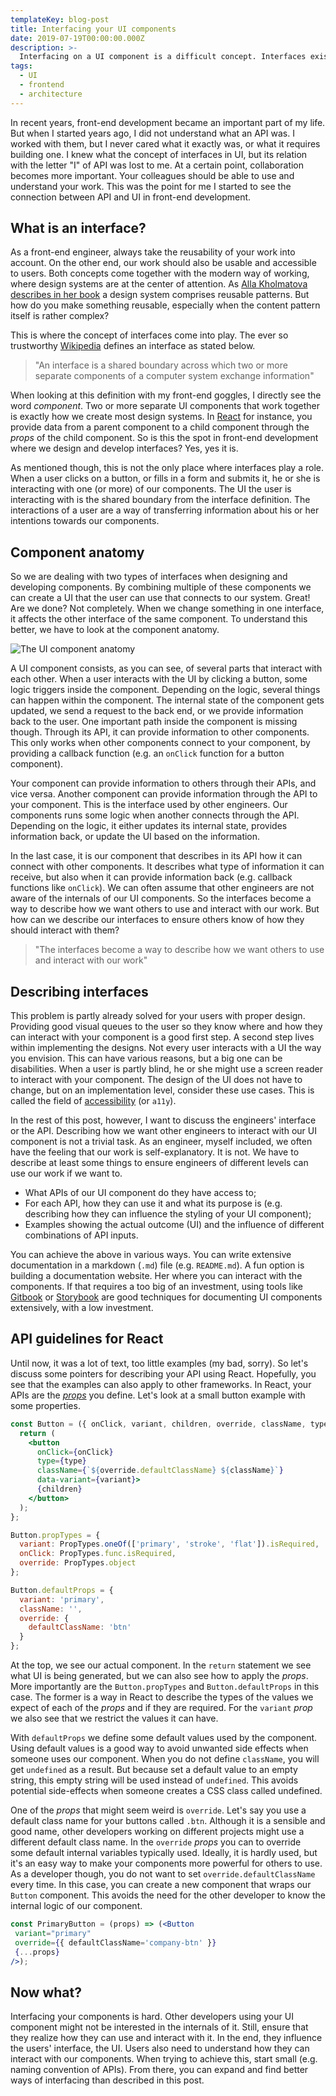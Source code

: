 ```yaml
---
templateKey: blog-post
title: Interfacing your UI components
date: 2019-07-19T00:00:00.000Z
description: >-
  Interfacing on a UI component is a difficult concept. Interfaces exist not only towards the users through the UI, but they also exist internally. Other engineers should be able to use our components within looking at the internals. To achieve this, understand certain parts of the anatomy of a UI component becomes important.
tags:
  - UI
  - frontend
  - architecture
---
```


In recent years, front-end development became an important part of my life. But when I started years ago, I did not understand what an API was. I worked with them, but I never cared what it exactly was, or what it requires building one. I knew what the concept of interfaces in UI, but its relation with the letter "I" of API was lost to me. At a certain point, collaboration becomes more important. Your colleagues should be able to use and understand your work. This was the point for me I started to see the connection between API and UI in front-end development.

## What is an interface?

As a front-end engineer, always take the reusability of your work into account. On the other end, our work should also be usable and accessible to users. Both concepts come together with the modern way of working, where design systems are at the center of attention. As [Alla Kholmatova describes in her book](https://www.smashingmagazine.com/design-systems-book/) a design system comprises reusable patterns. But how do you make something reusable, especially when the content pattern itself is rather complex?

This is where the concept of interfaces come into play. The ever so trustworthy [Wikipedia](<https://en.wikipedia.org/wiki/Interface_(computing)>) defines an interface as stated below.

> "An interface is a shared boundary across which two or more separate components of a computer system exchange information"

When looking at this definition with my front-end goggles, I directly see the word _component_. Two or more separate UI components that work together is exactly how we create most design systems. In [React](https://reactjs.org/docs/components-and-props.html) for instance, you provide data from a parent component to a child component through the _props_ of the child component. So is this the spot in front-end development where we design and develop interfaces? Yes, yes it is.

As mentioned though, this is not the only place where interfaces play a role. When a user clicks on a button, or fills in a form and submits it, he or she is interacting with one (or more) of our components. The UI the user is interacting with is the shared boundary from the interface definition. The interactions of a user are a way of transferring information about his or her intentions towards our components.

## Component anatomy

So we are dealing with two types of interfaces when designing and developing components. By combining multiple of these components we can create a UI that the user can use that connects to our system. Great! Are we done? Not completely. When we change something in one interface, it affects the other interface of the same component. To understand this better, we have to look at the component anatomy.

![The UI component anatomy](/img/architecture-component.png 'The UI component anatomy')

A UI component consists, as you can see, of several parts that interact with each other. When a user interacts with the UI by clicking a button, some logic triggers inside the component. Depending on the logic, several things can happen within the component. The internal state of the component gets updated, we send a request to the back end, or we provide information back to the user. One important path inside the component is missing though. Through its API, it can provide information to other components. This only works when other components connect to your component, by providing a callback function (e.g. an `onClick` function for a button component).

Your component can provide information to others through their APIs, and vice versa. Another component can provide information through the API to your component. This is the interface used by other engineers. Our components runs some logic when another connects through the API. Depending on the logic, it either updates its internal state, provides information back, or update the UI based on the information.

In the last case, it is our component that describes in its API how it can connect with other components. It describes what type of information it can receive, but also when it can provide information back (e.g. callback functions like `onClick`). We can often assume that other engineers are not aware of the internals of our UI components. So the interfaces become a way to describe how we want others to use and interact with our work. But how can we describe our interfaces to ensure others know of how they should interact with them?

> "The interfaces become a way to describe how we want others to use and interact with our work"

## Describing interfaces

This problem is partly already solved for your users with proper design. Providing good visual queues to the user so they know where and how they can interact with your component is a good first step. A second step lives within implementing the designs. Not every user interacts with a UI the way you envision. This can have various reasons, but a big one can be disabilities. When a user is partly blind, he or she might use a screen reader to interact with your component. The design of the UI does not have to change, but on an implementation level, consider these use cases. This is called the field of [accessibility](https://www.smashingmagazine.com/category/accessibility/) (or `a11y`).

In the rest of this post, however, I want to discuss the engineers' interface or the API. Describing how we want other engineers to interact with our UI component is not a trivial task. As an engineer, myself included, we often have the feeling that our work is self-explanatory. It is not. We have to describe at least some things to ensure engineers of different levels can use our work if we want to.

- What APIs of our UI component do they have access to;
- For each API, how they can use it and what its purpose is (e.g. describing how they can influence the styling of your UI component);
- Examples showing the actual outcome (UI) and the influence of different combinations of API inputs.

You can achieve the above in various ways. You can write extensive documentation in a markdown (`.md`) file (e.g. `README.md`). A fun option is building a documentation website. Her where you can interact with the components. If that requires a too big of an investment, using tools like [Gitbook](https://www.gitbook.com/) or [Storybook](https://storybook.js.org/) are good techniques for documenting UI components extensively, with a low investment.

## API guidelines for React

Until now, it was a lot of text, too little examples (my bad, sorry). So let's discuss some pointers for describing your API using React. Hopefully, you see that the examples can also apply to other frameworks. In React, your APIs are the [_props_](https://reactjs.org/docs/components-and-props.html) you define. Let's look at a small button example with some properties.

```jsx
const Button = ({ onClick, variant, children, override, className, type }) => {
  return (
    <button
      onClick={onClick}
      type={type}
      className={`${override.defaultClassName} ${className}`}
      data-variant={variant}>
      {children}
    </button>
  );
};

Button.propTypes = {
  variant: PropTypes.oneOf(['primary', 'stroke', 'flat']).isRequired,
  onClick: PropTypes.func.isRequired,
  override: PropTypes.object
};

Button.defaultProps = {
  variant: 'primary',
  className: '',
  override: {
    defaultClassName: 'btn'
  }
};
```

At the top, we see our actual component. In the `return` statement we see what UI is being generated, but we can also see how to apply the _props_. More importantly are the `Button.propTypes` and `Button.defaultProps` in this case. The former is a way in React to describe the types of the values we expect of each of the _props_ and if they are required. For the `variant` _prop_ we also see that we restrict the values it can have.

With `defaultProps` we define some default values used by the component. Using default values is a good way to avoid unwanted side effects when someone uses our component. When you do not define `className`, you will get `undefined` as a result. But because set a default value to an empty string, this empty string will be used instead of `undefined`. This avoids potential side-effects when someone creates a CSS class called undefined.

One of the _props_ that might seem weird is `override`. Let's say you use a default class name for your buttons called `.btn`. Although it is a sensible and good name, other developers working on different projects might use a different default class name. In the `override` _props_ you can to override some default internal variables typically used. Ideally, it is hardly used, but it's an easy way to make your components more powerful for others to use. As a developer though, you do not want to set `override.defaultClassName` every time. In this case, you can create a new component that wraps our `Button` component. This avoids the need for the other developer to know the internal logic of our component.

```jsx
const PrimaryButton = (props) => (<Button
 variant="primary"
 override={{ defaultClassName='company-btn' }}
 {...props}
/>);
```

## Now what?

Interfacing your components is hard. Other developers using your UI component might not be interested in the internals of it. Still, ensure that they realize how they can use and interact with it. In the end, they influence the users' interface, the UI. Users also need to understand how they can interact with our components. When trying to achieve this, start small (e.g. naming convention of APIs). From there, you can expand and find better ways of interfacing than described in this post.
